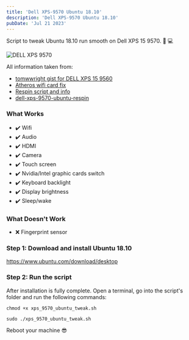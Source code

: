 ```yaml
---
title: 'Dell XPS-9570 Ubuntu 18.10'
description: 'Dell XPS-9570 Ubuntu 18.10'
pubDate: 'Jul 21 2023'
---
```


Script to tweak Ubuntu 18.10 run smooth on Dell XPS 15 9570. 🔧 💻

![DELL XPS 9570](https://raw.githubusercontent.com/stylianosnicoletti/Dell-XPS-9570-Ubuntu-18.10/master/xps_pic.png)

All information taken from:

- [tomwwright gist for DELL XPS 15 9560](https://gist.github.com/tomwwright/f88e2ddb344cf99f299935e1312da880)
- [Atheros wifi card fix](https://ubuntuforums.org/showthread.php?t=2323812&page=2)
- [Respin script and info](http://linuxiumcomau.blogspot.com/)
- [dell-xps-9570-ubuntu-respin](https://github.com/JackHack96/dell-xps-9570-ubuntu-respin)

### What Works

 - ✔️ Wifi
 - ✔️ Audio
 - ✔️ HDMI
 - ✔️ Camera
 - ✔️ Touch screen
 - ✔️ Nvidia/Intel graphic cards switch
 - ✔️ Keyboard backlight
 - ✔️ Display brightness
 - ✔️ Sleep/wake

### What Doesn't Work

 - ❌ Fingerprint sensor

### Step 1: Download and install Ubuntu 18.10 
https://www.ubuntu.com/download/desktop

### Step 2: Run the script
After installation is fully complete. Open a terminal, go into the script's folder and run the following commands:
```shell
chmod +x xps_9570_ubuntu_tweak.sh
```
```shell
sudo ./xps_9570_ubuntu_tweak.sh
```
Reboot your machine 😎


